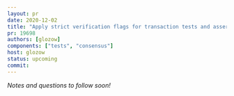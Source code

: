 ```yaml
---
layout: pr
date: 2020-12-02
title: "Apply strict verification flags for transaction tests and assert backwards compatibility"
pr: 19698
authors: [glozow]
components: ["tests", "consensus"]
host: glozow
status: upcoming
commit:
---
```


_Notes and questions to follow soon!_

<!-- TODO: Before meeting, add notes and questions
## Notes

## Questions
-->


<!-- TODO: After meeting, uncomment and add meeting log between the irc tags
## Meeting Log

{% irc %}
{% endirc %}
-->
